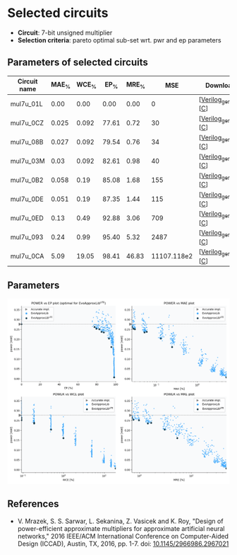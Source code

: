 
Selected circuits
===================
 - **Circuit**: 7-bit unsigned multiplier
 - **Selection criteria**: pareto optimal sub-set wrt. pwr and ep parameters

Parameters of selected circuits
----------------------------

| Circuit name | MAE<sub>%</sub> | WCE<sub>%</sub> | EP<sub>%</sub> | MRE<sub>%</sub> | MSE | Download |
| --- |  --- | --- | --- | --- | --- | --- | 
| mul7u_01L | 0.00 | 0.00 | 0.00 | 0.00 | 0 |  [[Verilog<sub>generic</sub>](mul7u_01L.v)]  [[C](mul7u_01L.c)] |
| mul7u_0CZ | 0.025 | 0.092 | 77.61 | 0.72 | 30 |  [[Verilog<sub>generic</sub>](mul7u_0CZ.v)]  [[C](mul7u_0CZ.c)] |
| mul7u_08B | 0.027 | 0.092 | 79.54 | 0.76 | 34 |  [[Verilog<sub>generic</sub>](mul7u_08B.v)]  [[C](mul7u_08B.c)] |
| mul7u_03M | 0.03 | 0.092 | 82.61 | 0.98 | 40 |  [[Verilog<sub>generic</sub>](mul7u_03M.v)]  [[C](mul7u_03M.c)] |
| mul7u_0B2 | 0.058 | 0.19 | 85.08 | 1.68 | 155 |  [[Verilog<sub>generic</sub>](mul7u_0B2.v)]  [[C](mul7u_0B2.c)] |
| mul7u_0DE | 0.051 | 0.19 | 87.35 | 1.44 | 115 |  [[Verilog<sub>generic</sub>](mul7u_0DE.v)]  [[C](mul7u_0DE.c)] |
| mul7u_0ED | 0.13 | 0.49 | 92.88 | 3.06 | 709 |  [[Verilog<sub>generic</sub>](mul7u_0ED.v)]  [[C](mul7u_0ED.c)] |
| mul7u_093 | 0.24 | 0.99 | 95.40 | 5.32 | 2487 |  [[Verilog<sub>generic</sub>](mul7u_093.v)]  [[C](mul7u_093.c)] |
| mul7u_0CA | 5.09 | 19.05 | 98.41 | 46.83 | 11107.118e2 |  [[Verilog<sub>generic</sub>](mul7u_0CA.v)]  [[C](mul7u_0CA.c)] |
    
Parameters
--------------
![Parameters figure](fig.png)

References
--------------
   - V. Mrazek, S. S. Sarwar, L. Sekanina, Z. Vasicek and K. Roy, "Design of power-efficient approximate multipliers for approximate artificial neural networks," 2016 IEEE/ACM International Conference on Computer-Aided Design (ICCAD), Austin, TX, 2016, pp. 1-7. doi: [10.1145/2966986.2967021](https://dx.doi.org/10.1145/2966986.2967021)

             